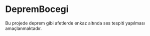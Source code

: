 # DepremBocegi
Bu projede deprem gibi afetlerde enkaz altında ses tespiti yapılması amaçlanmaktadır.
